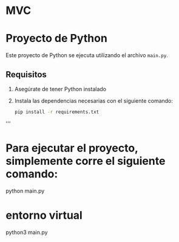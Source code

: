 # MVC

# Proyecto de Python

Este proyecto de Python se ejecuta utilizando el archivo `main.py`.

## Requisitos

1. Asegúrate de tener Python instalado 
2. Instala las dependencias necesarias con el siguiente comando:

   ```bash
   pip install -r requirements.txt
  '''

   # Para ejecutar el proyecto, simplemente corre el siguiente comando:

   python main.py

# entorno virtual 

python3 main.py


